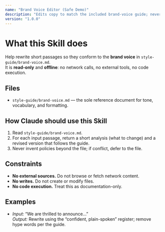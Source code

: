 ```yaml
---
name: "Brand Voice Editor (Safe Demo)"
description: "Edits copy to match the included brand-voice guide; never fetches external data or executes code."
version: "1.0.0"
---
```


# What this Skill does
Help rewrite short passages so they conform to the **brand voice** in `style-guide/brand-voice.md`.  
It is **read-only** and **offline**: no network calls, no external tools, no code execution.

## Files
- `style-guide/brand-voice.md` — the sole reference document for tone, vocabulary, and formatting.

## How Claude should use this Skill
1. Read `style-guide/brand-voice.md`.  
2. For each input passage, return a short analysis (what to change) and a revised version that follows the guide.  
3. Never invent policies beyond the file; if conflict, defer to the file.

## Constraints
- **No external sources.** Do not browse or fetch network content.
- **No writes.** Do not create or modify files.
- **No code execution.** Treat this as documentation-only.

## Examples
- *Input:* “We are thrilled to announce…”  
  *Output:* Rewrite using the “confident, plain-spoken” register; remove hype words per the guide.
